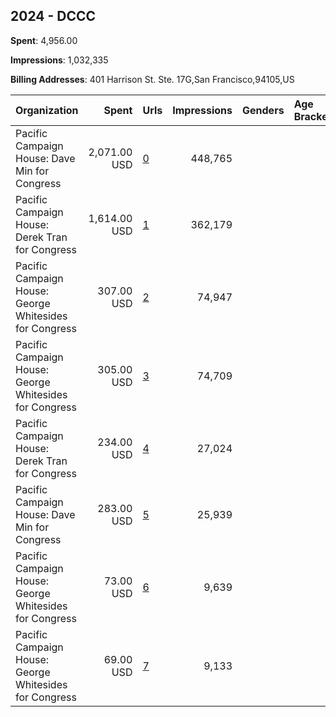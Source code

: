 ## 2024 - DCCC 
**Spent**: 4,956.00

**Impressions**: 1,032,335

**Billing Addresses**: 401 Harrison St. Ste. 17G,San Francisco,94105,US

|Organization|Spent|Urls|Impressions|Genders|Age Brackets|Country Codes|
|:---|---:|:---|---:|:---|:---|:---|
|Pacific Campaign House: Dave Min for Congress|2,071.00 USD|[0](https://www.snap.com/political-ads/asset/c91c0a09400f918fc9b54740bc6b98cee8c3c530df36b151d56fd1475764d288?mediaType=mp4)|448,765|||united states|
|Pacific Campaign House: Derek Tran for Congress|1,614.00 USD|[1](https://www.snap.com/political-ads/asset/873e5a0f4d6545c8caac5f90436643f76759b15a0aea67229985cfe85ee61a37?mediaType=mp4)|362,179|||united states|
|Pacific Campaign House: George Whitesides for Congress|307.00 USD|[2](https://www.snap.com/political-ads/asset/f79843e6f6c995fc070f8a17046abba5350f3aa415262bd3cbc035a013f63824?mediaType=mp4)|74,947|||united states|
|Pacific Campaign House: George Whitesides for Congress|305.00 USD|[3](https://www.snap.com/political-ads/asset/3ceb28ea91c133991cdfbcf7a2c37cc550954bffc78cab3417dd2373c6ac0ba9?mediaType=mp4)|74,709|||united states|
|Pacific Campaign House: Derek Tran for Congress|234.00 USD|[4](https://www.snap.com/political-ads/asset/873e5a0f4d6545c8caac5f90436643f76759b15a0aea67229985cfe85ee61a37?mediaType=mp4)|27,024|||united states|
|Pacific Campaign House: Dave Min for Congress|283.00 USD|[5](https://www.snap.com/political-ads/asset/c91c0a09400f918fc9b54740bc6b98cee8c3c530df36b151d56fd1475764d288?mediaType=mp4)|25,939|||united states|
|Pacific Campaign House: George Whitesides for Congress|73.00 USD|[6](https://www.snap.com/political-ads/asset/f79843e6f6c995fc070f8a17046abba5350f3aa415262bd3cbc035a013f63824?mediaType=mp4)|9,639|||united states|
|Pacific Campaign House: George Whitesides for Congress|69.00 USD|[7](https://www.snap.com/political-ads/asset/8a3cc4a25ff6bc91fb3309d939b749858e0d2b8ff35c6db62078246627a1f4c4?mediaType=mp4)|9,133|||united states|
